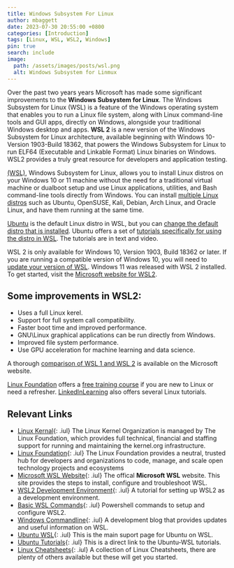 ```yaml
---
title: Windows Subsystem For Linux
author: mbaggett
date: 2023-07-30 20:55:00 +0800
categories: [Introduction]
tags: [Linux, WSL, WSL2, Windows] 
pin: true
search: include
image:
  path: /assets/images/posts/wsl.png
  alt: Windows Subsystem for Linmux
---
```

Over the past two years years Microsoft has made some significant improvements to the <b>Windows Subsystem for Linux</b>. The Windows Subsystem for Linux (WSL) is a feature of the Windows operating system that enables you to run a Linux file system, along with Linux command-line tools and GUI apps, directly on Windows, alongside your traditional Windows desktop and apps. <b>WSL 2</b> is a new version of the Windows Subsystem for Linux architecture, available beginning with Windows 10-Version 1903-Build 18362, that powers the Windows Subsystem for Linux to run ELF64 (Executable and Linkable Format) Linux binaries on Windows. WSL2 provides a truly great resource for developers and application testing.

<!-- Add your post content here -->

[(WSL)](https://learn.microsoft.com/en-us/windows/wsl 'Microsoft WSL'), Windows Subsystem for Linux, allows you to install Linux distros on your Windows 10 or 11 machine without the need for a traditional virtual machine or dualboot setup and use Linux applications, utilities, and Bash command-line tools directly from Windows.  You can install [multiple Linux distros](https://learn.microsoft.com/en-us/windows/wsl/install#ways-to-run-multiple-linux-distros-with-wsl 'Multiple Linux Distros on WSL2') such as Ubuntu, OpenSUSE, Kali, Debian, Arch Linux, and Oracle Linux, and have them running at the same time.

[Ubuntu](https://ubuntu.com 'Ubuntu Linux') is the default Linux distro in WSL, but you can [change the default distro that is installed](https://learn.microsoft.com/en-us/windows/wsl/install#change-the-default-linux-distro-installed 'Change the Default Distro for WSL'). Ubuntu offers a set of [tutorials specifically for using the distro in WSL](https://ubuntu.com/wsl 'Ubuntu WSL Tutorials'). The tutorials are in text and video.

WSL 2 is only available for Windows 10, Version 1903, Build 18362 or later.  If you are running a compatible version of Windows 10, you will need to [update your version of WSL](https://learn.microsoft.com/en-us/windows/wsl/install#upgrade-version-from-wsl-1-to-wsl-2 'Upgrade to WSL2'). Windows 11 was released with WSL 2 installed.
To get started, visit the [Microsoft website for WSL2](https://learn.microsoft.com/en-us/windows/wsl/about 'Microsoft WSL2 Website').

## Some improvements in WSL2:
* Uses a full Linux kerel.
* Support for full system call compatibility.
* Faster boot time and improved performance.
* GNU\Linux graphical applications can be run directly from Windows.
* Improved file system performance.
* Use GPU acceleration for machine learning and data science.

A thorough [comparison of WSL 1 and WSL 2](https://learn.microsoft.com/en-us/windows/wsl/compare-versions 'Compare WSL1 and WSL 2') is available on the Microsoft website.

[Linux Foundation](https://www.linuxfoundation.org 'The Linux Foundation') offers a [free training course](https://www.edx.org/course/introduction-to-linux 'Free Linux Training') if you are new to Linux or need a refresher. [LinkedInLearning](https://itss.untsystem.edu/divisions/mrs/it-training/linkedin-learning.php 'LinkedInLearning') also offers several Linux tutorials.

## Relevant Links
* [Linux Kernal](https://kernel.org/ 'Official Linux Kernal Page'){: .iul}
The Linux Kernel Organization is managed by The Linux Foundation, which provides full technical, financial and staffing support for running and maintaining the kernel.org infrastructure.
* [Linux Foundation](https://www.linuxfoundation.org/ 'Linux Foundation'){: .iul}
The Linux Foundation provides a neutral, trusted hub for developers and organizations to code, manage, and scale open technology projects and ecosystems
* [Microsoft WSL Website](https://learn.microsoft.com/en-us/windows/wsl/ 'Microsoft WSL'){: .iul}
The offical **Microsoft WSL** website.  This site provides the steps to install, configure and troubleshoot WSL.
* [WSL2 Development Environment](https://learn.microsoft.com/en-us/windows/wsl/setup/environment 'WSL2 dev environment'){: .iul}
A tutorial for setting up WSL2 as a development environment.
* [Basic WSL Commands](https://learn.microsoft.com/en-us/windows/wsl/basic-commands 'Basic WSL commands'){: .iul} 
Powershell commands to setup and configure WSL2.
* [Windows Commandline](https://devblogs.microsoft.com/commandline/ 'Blog: Windows Command Line'){: .iul}
A development blog that provides updates and useful information on WSL.
* [Ubuntu WSL](https://ubuntu.com/wsl 'Wubunt WSL Page'){: .iul}
This is the main suport page for Ubuntu on WSL.
* [Ubuntu Tutorials](https://ubuntu.com/tutorials?topic=wsl2 'Ubuntu WSL Tutorials Direct Link'){: .iul}
This is a direct link to the Ubuntu-WSL tutorials.
* [Linux Cheatsheets](https://itsfoss.com/linux-commands-cheat-sheets/ 'Linux Cheatsheet'){: .iul}
A collection of Linux Cheatsheets, there are plenty of others available but these will get you started.